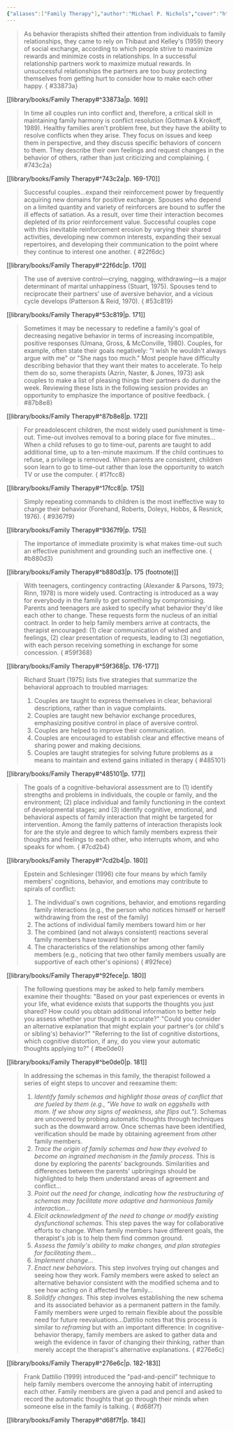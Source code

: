 ```yaml
---
{"aliases":["Family Therapy"],"author":"Michael P. Nichols","cover":"https://i.imgur.com/m7ijht3.jpeg","date-created":"2024-07-08T10:32","date-modified":"2024-07-09T08:44","dg-publish":true,"edition":"11th","finished":null,"location":"Denver","subtitle":"Concepts & Methods","tags":["source/book"],"title":"Family Therapy","translator":null,"year":2017,"permalink":"/library/books/family-therapy/","dgPassFrontmatter":true,"updated":"2024-07-09T08:44"}
---
```



> As behavior therapists shifted their attention from individuals to family relationships, they came to rely on Thibaut and Kelley's (1959) theory of social exchange, according to which people strive to maximize rewards and minimize costs in relationships. In a successful relationship partners work to maximize mutual rewards. In unsuccessful relationships the partners are too busy protecting themselves from getting hurt to consider how to make each other happy.
{ #33873a}


[[library/books/Family Therapy#^33873a\|p. 169]]

> In time all couples run into conflict and, therefore, a critical skill in maintaining family harmony is conflict resolution (Gottman & Krokoff, 1989). Healthy families aren't problem free, but they have the ability to resolve conflicts when they arise. They focus on issues and keep them in perspective, and they discuss specific behaviors of concern to them. They describe their own feelings and request changes in the behavior of others, rather than just criticizing and complaining.
{ #743c2a}


[[library/books/Family Therapy#^743c2a\|p. 169-170]]

> Successful couples…expand their reinforcement power by frequently acquiring new domains for positive exchange. Spouses who depend on a limited quantity and variety of reinforcers are bound to suffer the ill effects of satiation. As a result, over time their interaction becomes depleted of its prior reinforcement value. Successful couples cope with this inevitable reinforcement erosion by varying their shared activities, developing new common interests, expanding their sexual repertoires, and developing their communication to the point where they continue to interest one another.
{ #22f6dc}


[[library/books/Family Therapy#^22f6dc\|p. 170]]

> The use of aversive control—crying, nagging, withdrawing—is a major determinant of marital unhappiness (Stuart, 1975). Spouses tend to reciprocate their partners' use of aversive behavior, and a vicious cycle develops (Patterson & Reid, 1970).
{ #53c819}


[[library/books/Family Therapy#^53c819\|p. 171]]

> Sometimes it may be necessary to redefine a family's goal of decreasing negative behavior in terms of increasing incompatible, positive responses (Umana, Gross, & McConville, 1980). Couples, for example, often state their goals negatively: "I wish he wouldn't always argue with me" or "She nags too much." Most people have difficulty describing behavior that they want their mates to accelerate. To help them do so, some therapists (Azrin, Naster, & Jones, 1973) ask couples to make a list of pleasing things their partners do during the week. Reviewing these lists in the following session provides an opportunity to emphasize the importance of positive feedback.
{ #87b8e8}


[[library/books/Family Therapy#^87b8e8\|p. 172]]

> For preadolescent children, the most widely used punishment is time-out. Time-out involves removal to a boring place for five minutes…When a child refuses to go to time-out, parents are taught to add additional time, up to a ten-minute maximum. If the child continues to refuse, a privilege is removed. When parents are consistent, children soon learn to go to time-out rather than lose the opportunity to watch TV or use the computer.
{ #17fcc8}


[[library/books/Family Therapy#^17fcc8\|p. 175]]

> Simply repeating commands to children is the most ineffective way to change their behavior (Forehand, Roberts, Doleys, Hobbs, & Resnick, 1976).
{ #9367f9}


[[library/books/Family Therapy#^9367f9\|p. 175]]

> The importance of immediate proximity is what makes time-out such an effective punishment and grounding such an ineffective one.
{ #b880d3}


[[library/books/Family Therapy#^b880d3\|p. 175 (footnote)]]

> With teenagers, contingency contracting (Alexander & Parsons, 1973; Rinn, 1978) is more widely used. Contracting is introduced as a way for everybody in the family to get something by compromising. Parents and teenagers are asked to specify what behavior they'd like each other to change. These requests form the nucleus of an initial contract. In order to help family members arrive at contracts, the therapist encouraged: (1) clear communication of wished and feelings, (2) clear presentation of requests, leading to (3) negotiation, with each person receiving something in exchange for some concession.
{ #59f368}


[[library/books/Family Therapy#^59f368\|p. 176-177]]

> Richard Stuart (1975) lists five strategies that summarize the behavioral approach to troubled marriages:
> 1. Couples are taught to express themselves in clear, behavioral descriptions, rather than in vague complaints.
> 2. Couples are taught new behavior exchange procedures, emphasizing positive control in place of aversive control.
> 3. Couples are helped to improve their communication.
> 4. Couples are encouraged to establish clear and effective means of sharing power and making decisions.
> 5. Couples are taught strategies for solving future problems as a means to maintain and extend gains initiated in therapy
{ #485101}


[[library/books/Family Therapy#^485101\|p. 177]]

> The goals of a cognitive-behavioral assessment are to (1) identify strengths and problems in individuals, the couple or family, and the environment; (2) place individual and family functioning in the context of developmental stages; and (3) identify cognitive, emotional, and behavioral aspects of family interaction that might be targeted for intervention.
> Among the family patterns of interaction therapists look for are the style and degree to which family members express their thoughts and feelings to each other, who interrupts whom, and who speaks for whom.
{ #7cd2b4}


[[library/books/Family Therapy#^7cd2b4\|p. 180]]

> Epstein and Schlesinger (1996) cite four means by which family members' cognitions, behavior, and emotions may contribute to spirals of conflict:
> 1. The individual's own cognitions, behavior, and emotions regarding family interactions (e.g., the person who notices himself or herself withdrawing from the rest of the family)
> 2. The actions of individual family members toward him or her
> 3. The combined (and not always consistent) reactions several family members have toward him or her
> 4. The characteristics of the relationships among other family members (e.g., noticing that two other family members usually are supportive of each other's opinions)
{ #92fece}


[[library/books/Family Therapy#^92fece\|p. 180]]

> The following questions may be asked to help family members examine their thoughts:
> "Based on your past experiences or events in your life, what evidence exists that supports the thoughts you just shared? How could you obtain additional information to better help you assess whether your thought is accurate?"
> "Could you consider an alternative explanation that might explain your partner's (or child's or sibling's) behavior?"
> "Referring to the list of cognitive distortions, which cognitive distortion, if any, do you view your automatic thoughts applying to?"
{ #be0de0}


[[library/books/Family Therapy#^be0de0\|p. 181]]

> In addressing the schemas in this family, the therapist followed a series of eight steps to uncover and reexamine them:
> 1. *Identify family schemas and highlight those areas of conflict that are fueled by them (e.g., "We have to walk on eggshells with mom. If we show any signs of weakness, she flips out.").* Schemas are uncovered by probing automatic thoughts through techniques such as the downward arrow. Once schemas have been identified, verification should be made by obtaining agreement from other family members.
> 2. _Trace the origin of family schemas and how they evolved to become an ingrained mechanism in the family process._ This is done by exploring the parents' backgrounds. Similarities and differences between the parents' upbringings should be highlighted to help them understand areas of agreement and conflict…
> 3. _Point out the need for change, indicating how the restructuring of schemas may facilitate more adaptive and harmonious family interaction…_
> 4. _Elicit acknowledgment of the need to change or modify existing dysfunctional schemas._ This step paves the way for collaborative efforts to change. When family members have different goals, the therapist's job is to help them find common ground.
> 5. _Assess the family's ability to make changes, and plan strategies for facilitating them…_
> 6. _Implement change…_
> 7. _Enact new behaviors._ This step involves trying out changes and seeing how they work. Family members were asked to select an alternative behavior consistent with the modified schema and to see how acting on it affected the family…
> 8. _Solidify changes._ This step involves establishing the new schema and its associated behavior as a permanent pattern in the family. Family members were urged to remain flexible about the possible need for future reevaluations…Dattilio notes that this process is similar to _reframing_ but with an important difference: In cognitive-behavior therapy, family members are asked to gather data and weigh the evidence in favor of changing their thinking, rather than merely accept the therapist's alternative explanations.
{ #276e6c}


[[library/books/Family Therapy#^276e6c\|p. 182-183]]

> Frank Dattilio (1999) introduced the "pad-and-pencil" technique to help family members overcome the annoying habit of interrupting each other. Family members are given a pad and pencil and asked to record the automatic thoughts that go through their minds when someone else in the family is talking.
{ #d68f7f}


[[library/books/Family Therapy#^d68f7f\|p. 184]]
